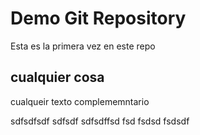 # Demo Git Repository

Esta es la primera vez en este repo

## cualquier cosa
cualqueir texto complememntario

sdfsdfsdf
sdfsdf
sdfsdffsd
fsd
fsdsd
fsdsdf